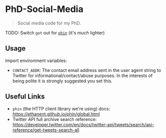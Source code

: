 # PhD-Social-Media

> Social media code for my PhD.

TODO: Switch `got` out for [`phin`](https://www.npmjs.com/package/phin) (it's *much* lighter)



## Usage


Import environment variables:

 - `CONTACT_ADDR`: The contact email address sent in the user agent string to Twitter for informational/contact/abuse purposes. In the interests of being polite it is strongly suggested you set this.

## Useful Links
 - `phin` (the HTTP client library we're using) docs: https://ethanent.github.io/phin/global.html
 - Twitter API full archive search reference: https://developer.twitter.com/en/docs/twitter-api/tweets/search/api-reference/get-tweets-search-all
